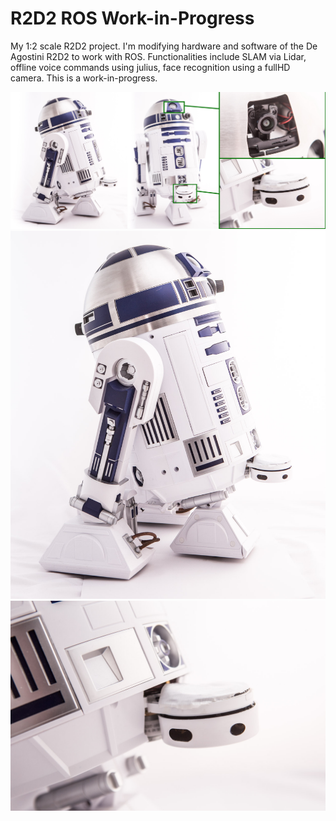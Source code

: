 # R2D2 ROS Work-in-Progress
My 1:2 scale R2D2 project. I'm modifying hardware and software of the De Agostini R2D2 to work with ROS. Functionalities include SLAM via Lidar, offline voice commands using julius, face recognition using a fullHD camera. This is a work-in-progress.

![Alt R2D2_front](images/R2D2_overview.jpg?raw=true "R2D2_front")
![Alt R2D2_front](images/R2D2_side.jpg?raw=true "R2D2_side")
![Alt R2D2_front](images/R2D2_lidar.jpg?raw=true "R2D2_lidar")
